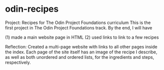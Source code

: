# odin-recipes
Project: Recipes for The Odin Project Foundations curriculum
This is the first project in The Odin Project Foundations track. By the end, I will have

(1) made a main website page in HTML
(2) used links to link to a few recipes

Reflection:
Created a multi-page website with links to all other pages inside the index.
Each page of the site itself has an image of the recipe I describe, as well as
both unordered and ordered lists, for the ingredients and steps, respectively.

